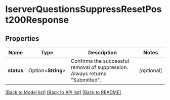 # IserverQuestionsSuppressResetPost200Response

## Properties

Name | Type | Description | Notes
------------ | ------------- | ------------- | -------------
**status** | Option<**String**> | Confirms the successful removal of suppression. Always returns \"Submitted\". | [optional]

[[Back to Model list]](../README.md#documentation-for-models) [[Back to API list]](../README.md#documentation-for-api-endpoints) [[Back to README]](../README.md)
